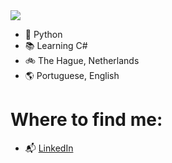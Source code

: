 <img src="https://scontent-amt2-1.xx.fbcdn.net/v/t1.15752-9/120031069_844565003032278_3131259550415292340_n.jpg?_nc_cat=111&ccb=2&_nc_sid=ae9488&_nc_ohc=WDh1jnUj354AX8a-0dJ&_nc_ht=scontent-amt2-1.xx&oh=119fdce3c01662e29ee3f6ed8677f392&oe=5FBDD0F3">

- 🐍 Python
- 📚 Learning C#
- 🚲 The Hague, Netherlands
- 🌎 Portuguese, English

# Where to find me:

- 📬 <a href="https://www.linkedin.com/in/patriciaqfaria/">LinkedIn</a>
